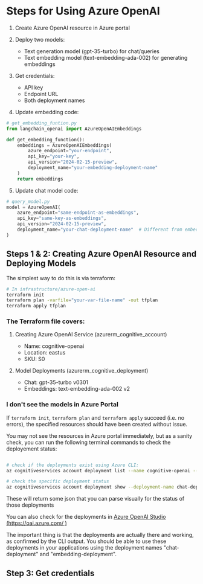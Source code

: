 # Steps for Using Azure OpenAI 

1. Create Azure OpenAI resource in Azure portal

2. Deploy two models:
   - Text generation model (gpt-35-turbo) for chat/queries
   - Text embedding model (text-embedding-ada-002) for generating embeddings

3. Get credentials:
   - API key
   - Endpoint URL
   - Both deployment names

4. Update embedding code:
```python
# get_embedding_funtion.py
from langchain_openai import AzureOpenAIEmbeddings 

def get_embedding_function():
    embeddings = AzureOpenAIEmbeddings(
        azure_endpoint="your-endpoint",
        api_key="your-key",
        api_version="2024-02-15-preview", 
        deployment_name="your-embedding-deployment-name"
    )
    return embeddings
```

5. Update chat model code:
```python
# query_model.py
model = AzureOpenAI(
    azure_endpoint="same-endpoint-as-embeddings",
    api_key="same-key-as-embeddings",
    api_version="2024-02-15-preview", 
    deployment_name="your-chat-deployment-name"  # Different from embedding deployment
)
```


## Steps 1 & 2: Creating Azure OpenAI Resource and Deploying Models

The simplest way to do this is via terraform:

```bash
# In infrastructure/azure-open-ai
terraform init
terraform plan -varfile="your-var-file-name" -out tfplan
terraform apply tfplan
```


### The Terraform file covers:
1. Creating Azure OpenAI Service (azurerm_cognitive_account)
   - Name: cognitive-openai
   - Location: eastus
   - SKU: S0

2. Model Deployments (azurerm_cognitive_deployment)
   - Chat: gpt-35-turbo v0301
   - Embeddings: text-embedding-ada-002 v2


### I don't see the models in Azure Portal
If `terraform init`, `terraform plan` and `terraform apply` succeed (i.e. no errors), the specified resources should have been created without issue.

You may not see the resources in Azure portal immediately, but as a sanity check, you can run the following terminal commands to check the deployement status:

```bash

# check if the deployments exist using Azure CLI:
az cognitiveservices account deployment list --name cognitive-openai --resource-group your-resource-group-name

# check the specific deployment status
az cognitiveservices account deployment show --deployment-name chat-deployment --resource-group your-resource-group-name --name cognitive-openai
```

These will return some json that you can parse visually for the status of those deployments

You can also check for the deployments in [Azure OpenAI Studio (https://oai.azure.com/
)](https://oai.azure.com/
)

The important thing is that the deployments are actually there and working, as confirmed by the CLI output. You should be able to use these deployments in your applications using the deployment names "chat-deployment" and "embedding-deployment".

## Step 3: Get credentials
